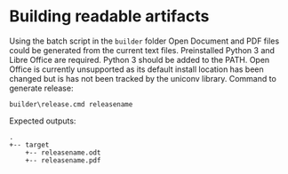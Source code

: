 # Building readable artifacts

Using the batch script in the `builder` folder Open Document and PDF files could be generated from the current text
files. Preinstalled Python 3 and Libre Office are required. Python 3 should be added to the PATH. Open Office is
currently unsupported as its default install location has been changed but is has not been tracked by the uniconv
library. Command to generate release:

`builder\release.cmd releasename`

Expected outputs:

```
.
+-- target
    +-- releasename.odt
    +-- releasename.pdf
```

